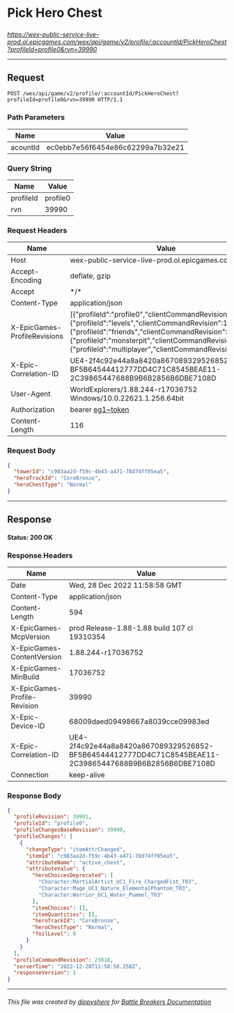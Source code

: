 # Pick Hero Chest

#####

*https://wex-public-service-live-prod.ol.epicgames.com/wex/api/game/v2/profile/:accountId/PickHeroChest?profileId=profile0&rvn=39990*

___

## Request

```http
POST /wex/api/game/v2/profile/:accountId/PickHeroChest?profileId=profile0&rvn=39990 HTTP/1.1
```

### Path Parameters

| Name     | Value                             |
|----------|-----------------------------------|
| acountId | ec0ebb7e56f6454e86c62299a7b32e21  |

### Query String

| Name      | Value    |
|-----------|----------|
| profileId | profile0 |
| rvn       | 39990    |

### Request Headers

| Name                         | Value                                                                                                                                                                                                                                                                              |
|------------------------------|------------------------------------------------------------------------------------------------------------------------------------------------------------------------------------------------------------------------------------------------------------------------------------|
| Host                         | wex-public-service-live-prod.ol.epicgames.com                                                                                                                                                                                                                                      |
| Accept-Encoding              | deflate, gzip                                                                                                                                                                                                                                                                      |
| Accept                       | \*/\*                                                                                                                                                                                                                                                                              |
| Content-Type                 | application/json                                                                                                                                                                                                                                                                   |
| X-EpicGames-ProfileRevisions | [{"profileId":"profile0","clientCommandRevision":23817},{"profileId":"levels","clientCommandRevision":14357},{"profileId":"friends","clientCommandRevision":8252},{"profileId":"monsterpit","clientCommandRevision":1074},{"profileId":"multiplayer","clientCommandRevision":847}] |
| X-Epic-Correlation-ID        | UE4-2f4c92e44a8a8420a867089329526852-BF5B64544412777DD4C71C8545BEAE11-2C39865447688B9B6B2856B6DBE7108D                                                                                                                                                                             |
| User-Agent                   | WorldExplorers/1.88.244-r17036752 Windows/10.0.22621.1.256.64bit                                                                                                                                                                                                                   |
| Authorization                | bearer [eg1~token](https://github.com/dippyshere/battle-breakers-documentation/blob/master/docs/common/tokens/eg1.md)                                                                                                                                                              |
| Content-Length               | 116                                                                                                                                                                                                                                                                                |

### Request Body

```json
{
  "towerId": "c983aa2d-f59c-4b43-a471-78d74ff05ea5",
  "heroTrackId": "CoreBronze",
  "heroChestType": "Normal"
}
```

___

## Response

#### Status: 200 OK

### Response Headers

| Name                         | Value                                                                                                  |
|------------------------------|--------------------------------------------------------------------------------------------------------|
| Date                         | Wed, 28 Dec 2022 11:58:58 GMT                                                                          |
| Content-Type                 | application/json                                                                                       |
| Content-Length               | 594                                                                                                    |
| X-EpicGames-McpVersion       | prod Release-1.88-1.88 build 107 cl 19310354                                                           |
| X-EpicGames-ContentVersion   | 1.88.244-r17036752                                                                                     |
| X-EpicGames-MinBuild         | 17036752                                                                                               |
| X-EpicGames-Profile-Revision | 39990                                                                                                  |
| X-Epic-Device-ID             | 68009daed09498667a8039cce09983ed                                                                       |
| X-Epic-Correlation-ID        | UE4-2f4c92e44a8a8420a867089329526852-BF5B64544412777DD4C71C8545BEAE11-2C39865447688B9B6B2856B6DBE7108D |
| Connection                   | keep-alive                                                                                             |

### Response Body

```json
{
  "profileRevision": 39991,
  "profileId": "profile0",
  "profileChangesBaseRevision": 39990,
  "profileChanges": [
    {
      "changeType": "itemAttrChanged",
      "itemId": "c983aa2d-f59c-4b43-a471-78d74ff05ea5",
      "attributeName": "active_chest",
      "attributeValue": {
        "heroChoicesDeprecated": [
          "Character:MartialArtist_UC1_Fire_ChargedFist_T03",
          "Character:Mage_UC1_Nature_ElementalPhantom_T03",
          "Character:Warrior_UC1_Water_Pummel_T03"
        ],
        "itemChoices": [],
        "itemQuantities": [],
        "heroTrackId": "CoreBronze",
        "heroChestType": "Normal",
        "foilLevel": 0
      }
    }
  ],
  "profileCommandRevision": 23818,
  "serverTime": "2022-12-28T11:58:58.258Z",
  "responseVersion": 1
}
```

___

###### This file was created by [dippyshere](https://github.com/dippyshere) for [Battle Breakers Documentation](https://github.com/dippyshere/battle-breakers-documentation)
